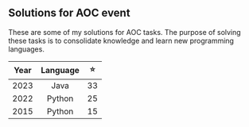 ## Solutions for AOC event

These are some of my solutions for AOC tasks. 
The purpose of solving these tasks is to consolidate knowledge and learn new programming languages.

| Year | Language | ⭐ |
|:----:|:--------:|:---:|
|2023  | Java     | 33  |
| 2022 | Python   | 25  |
| 2015 | Python   | 15  |
